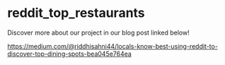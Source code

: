 # reddit_top_restaurants

Discover more about our project in our blog post linked below!

https://medium.com/@riddhisahni44/locals-know-best-using-reddit-to-discover-top-dining-spots-bea045e764ea
